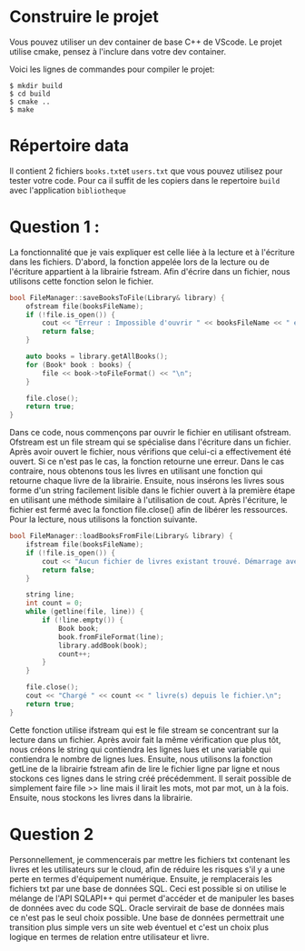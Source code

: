 # Construire le projet

Vous pouvez utiliser un dev container de base C++ de VScode.
Le projet utilise cmake, pensez à l'inclure dans votre dev container.

Voici les lignes de commandes pour compiler le projet:

```
$ mkdir build
$ cd build
$ cmake ..
$ make
```

# Répertoire data

Il contient 2 fichiers `books.txt`et `users.txt` que vous pouvez utilisez pour tester votre code.
Pour ca il suffit de les copiers dans le repertoire `build` avec l'application `bibliotheque`

# Question 1 :

La fonctionnalité que je vais expliquer est celle liée à la lecture et à l'écriture dans les fichiers.
D'abord, la fonction appelée lors de la lecture ou de l'écriture appartient à la librairie fstream. Afin d'écrire dans un fichier, nous utilisons cette fonction selon le fichier.

```c++
bool FileManager::saveBooksToFile(Library& library) {
    ofstream file(booksFileName);
    if (!file.is_open()) {
        cout << "Erreur : Impossible d'ouvrir " << booksFileName << " en écriture.\n";
        return false;
    }

    auto books = library.getAllBooks();
    for (Book* book : books) {
        file << book->toFileFormat() << "\n";
    }

    file.close();
    return true;
}

```

Dans ce code, nous commençons par ouvrir le fichier en utilisant ofstream. Ofstream est un file stream qui se spécialise dans l'écriture dans un fichier. Après avoir ouvert le fichier, nous vérifions que celui-ci a effectivement été ouvert. Si ce n'est pas le cas, la fonction retourne une erreur. Dans le cas contraire, nous obtenons tous les livres en utilisant une fonction qui retourne chaque livre de la librairie. Ensuite, nous insérons les livres sous forme d'un string facilement lisible dans le fichier ouvert à la première étape en utilisant une méthode similaire à l'utilisation de cout. Après l'écriture, le fichier est fermé avec la fonction file.close() afin de libérer les ressources.
Pour la lecture, nous utilisons la fonction suivante.

```c++
bool FileManager::loadBooksFromFile(Library& library) {
    ifstream file(booksFileName);
    if (!file.is_open()) {
        cout << "Aucun fichier de livres existant trouvé. Démarrage avec une bibliothèque vide.\n";
        return false;
    }

    string line;
    int count = 0;
    while (getline(file, line)) {
        if (!line.empty()) {
            Book book;
            book.fromFileFormat(line);
            library.addBook(book);
            count++;
        }
    }

    file.close();
    cout << "Chargé " << count << " livre(s) depuis le fichier.\n";
    return true;
}

```

Cette fonction utilise ifstream qui est le file stream se concentrant sur la lecture dans un fichier. Après avoir fait la même vérification que plus tôt, nous créons le string qui contiendra les lignes lues et une variable qui contiendra le nombre de lignes lues. Ensuite, nous utilisons la fonction getLine de la librairie fstream afin de lire le fichier ligne par ligne et nous stockons ces lignes dans le string créé précédemment. Il serait possible de simplement faire file >> line mais il lirait les mots, mot par mot, un à la fois. Ensuite, nous stockons les livres dans la librairie.

# Question 2

Personnellement, je commencerais par mettre les fichiers txt contenant les livres et les utilisateurs sur le cloud, afin de réduire les risques s'il y a une perte en termes d'équipement numérique. Ensuite, je remplacerais les fichiers txt par une base de données SQL. Ceci est possible si on utilise le mélange de l'API SQLAPI++ qui permet d'accéder et de manipuler les bases de données avec du code SQL. Oracle servirait de base de données mais ce n'est pas le seul choix possible. Une base de données permettrait une transition plus simple vers un site web éventuel et c'est un choix plus logique en termes de relation entre utilisateur et livre.
